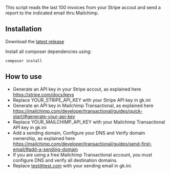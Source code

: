 This script reads the last 100 invoices from your Stripe accout and send a report to the indicated email thru Mailchimp.

<h2>Installation</h2>

Download the <a href="https://github.com/davidmorles/gitkraken2mailchimp/releases">latest release</a>

Install all composer dependencies using:

<pre><code>composer install</code></pre>

<h2>How to use</h2>

- Generate an API key in your Stripe accout, as explained here https://stripe.com/docs/keys
- Replace YOUR_STRIPE_API_KEY with your Stripe API key in gk.ini
- Generate an API key in Mailchimp Transactional, as explained here https://mailchimp.com/developer/transactional/guides/quick-start/#generate-your-api-key
- Replace YOUR_MAILCHIMP_API_KEY with your Mailchimp Transactional API key in gk.ini
- Add a sending domain, Configure your DNS and Verify domain ownership, as explained here https://mailchimp.com/developer/transactional/guides/send-first-email/#add-a-sending-domain
- If you are using a free Mailchimp Transactional account, you must configure DNS and verify all destination domains.
- Replace test@test.com with your sending email in gk.ini.
